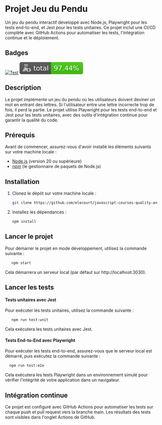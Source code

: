 # Projet Jeu du Pendu

Un jeu du pendu interactif développé avec Node.js, Playwright pour les tests end-to-end, et Jest pour les tests unitaires. Ce projet inclut une CI/CD complète avec GitHub Actions pour automatiser les tests, l'intégration continue et le déploiement.

## Badges

[![Test](https://github.com/elecourt/javascript-courses-quality-and-test/actions/workflows/node.js.yml/badge.svg)](https://github.com/elecourt/javascript-courses-quality-and-test/actions/workflows/node.js.yml)
![Coverage](https://raw.githubusercontent.com/elecourt/javascript-courses-quality-and-test/main/badges/coverage-total.svg)


## Description

Le projet implémente un jeu du pendu où les utilisateurs doivent deviner un mot en entrant des lettres. Si l'utilisateur entre une lettre incorrecte trop de fois, il perd la partie. Le projet utilise Playwright pour les tests end-to-end et Jest pour les tests unitaires, avec des outils d'intégration continue pour garantir la qualité du code.

## Prérequis

Avant de commencer, assurez-vous d'avoir installé les éléments suivants sur votre machine locale :

- [Node.js](https://nodejs.org/) (version 20 ou supérieure)
- [npm](https://www.npmjs.com/) (le gestionnaire de paquets de Node.js)

## Installation

1. Clonez le dépôt sur votre machine locale :
   ```bash
   git clone https://github.com/elecourt/javascript-courses-quality-and-test.git

2. Installez les dépendances :
   ```bash
   npm install

## Lancer le projet

Pour démarrer le projet en mode développement, utilisez la commande suivante :
```bash
   npm start
   ```
    
Cela démarrera un serveur local (par défaut sur http://localhost:3030).

## Lancer les tests
#### Tests unitaires avec Jest

Pour exécuter les tests unitaires, utilisez la commande suivante :
```bash
   npm run test:unit
   ```

Cela exécutera les tests unitaires avec Jest.

#### Tests End-to-End avec Playwright

Pour exécuter les tests end-to-end, assurez-vous que le serveur local est démarré, puis exécutez la commande suivante :
```bash
  npm run test:e2e
```

Cela exécutera les tests Playwright dans un environnement simulé pour vérifier l'intégrité de votre application dans un navigateur.

## Intégration continue

Ce projet est configuré avec GitHub Actions pour automatiser les tests sur chaque push et pull request vers la branche main. Les résultats des tests sont visibles dans l'onglet Actions de GitHub.
